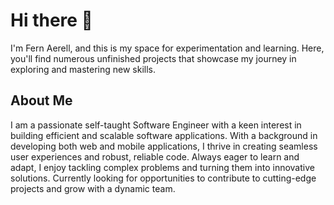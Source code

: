 # Hi there 👋
I'm Fern Aerell, and this is my space for experimentation and learning. Here, you'll find numerous unfinished projects that showcase my journey in exploring and mastering new skills.

## About Me 
I am a passionate self-taught Software Engineer with a keen interest in building efficient and scalable software applications. With a background in developing both web and mobile applications, I thrive in creating seamless user experiences and robust, reliable code. Always eager to learn and adapt, I enjoy tackling complex problems and turning them into innovative solutions. Currently looking for opportunities to contribute to cutting-edge projects and grow with a dynamic team.

<!--
## Technologies I've Explored
**Fern-Aerell/Fern-Aerell** is a ✨ _special_ ✨ repository because its `README.md` (this file) appears on your GitHub profile.

Here are some ideas to get you started:

- 🔭 I’m currently working on ...
- 🌱 I’m currently learning ...
- 👯 I’m looking to collaborate on ...
- 🤔 I’m looking for help with ...
- 💬 Ask me about ...
- 📫 How to reach me: ...
- 😄 Pronouns: ...
- ⚡ Fun fact: ...
-->
